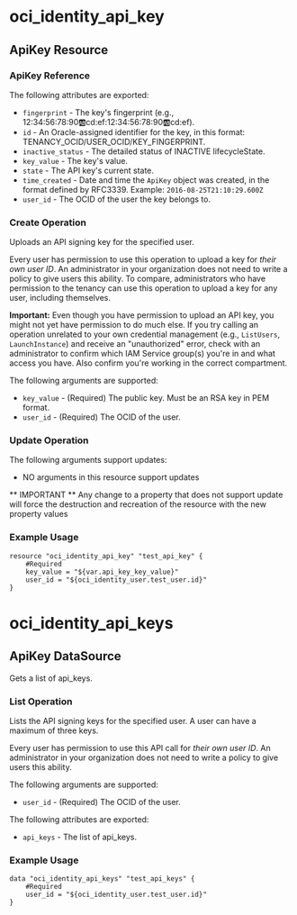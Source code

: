 # oci_identity_api_key

## ApiKey Resource

### ApiKey Reference

The following attributes are exported:

* `fingerprint` - The key's fingerprint (e.g., 12:34:56:78:90:ab:cd:ef:12:34:56:78:90:ab:cd:ef).
* `id` - An Oracle-assigned identifier for the key, in this format: TENANCY_OCID/USER_OCID/KEY_FINGERPRINT. 
* `inactive_status` - The detailed status of INACTIVE lifecycleState.
* `key_value` - The key's value.
* `state` - The API key's current state.
* `time_created` - Date and time the `ApiKey` object was created, in the format defined by RFC3339.  Example: `2016-08-25T21:10:29.600Z` 
* `user_id` - The OCID of the user the key belongs to.



### Create Operation
Uploads an API signing key for the specified user.

Every user has permission to use this operation to upload a key for *their own user ID*. An
administrator in your organization does not need to write a policy to give users this ability.
To compare, administrators who have permission to the tenancy can use this operation to upload a
key for any user, including themselves.

**Important:** Even though you have permission to upload an API key, you might not yet
have permission to do much else. If you try calling an operation unrelated to your own credential
management (e.g., `ListUsers`, `LaunchInstance`) and receive an "unauthorized" error,
check with an administrator to confirm which IAM Service group(s) you're in and what access
you have. Also confirm you're working in the correct compartment.


The following arguments are supported:

* `key_value` - (Required) The public key.  Must be an RSA key in PEM format.
* `user_id` - (Required) The OCID of the user.


### Update Operation


The following arguments support updates:
* NO arguments in this resource support updates

** IMPORTANT **
Any change to a property that does not support update will force the destruction and recreation of the resource with the new property values

### Example Usage

```hcl
resource "oci_identity_api_key" "test_api_key" {
	#Required
	key_value = "${var.api_key_key_value}"
	user_id = "${oci_identity_user.test_user.id}"
}
```

# oci_identity_api_keys

## ApiKey DataSource

Gets a list of api_keys.

### List Operation
Lists the API signing keys for the specified user. A user can have a maximum of three keys.

Every user has permission to use this API call for *their own user ID*.  An administrator in your
organization does not need to write a policy to give users this ability.

The following arguments are supported:

* `user_id` - (Required) The OCID of the user.


The following attributes are exported:

* `api_keys` - The list of api_keys.

### Example Usage

```hcl
data "oci_identity_api_keys" "test_api_keys" {
	#Required
	user_id = "${oci_identity_user.test_user.id}"
}
```